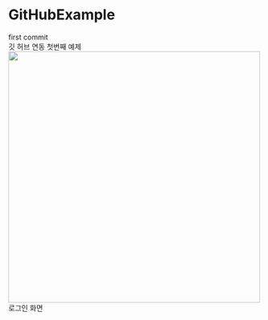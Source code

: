 # GitHubExample
first commit\
깃 허브 연동 첫번째 예제\
<img src = "https://user-images.githubusercontent.com/73328163/109750895-a2f9a700-7c20-11eb-9973-97c11bdd4c04.jpg" height="500">
로그인 화면
